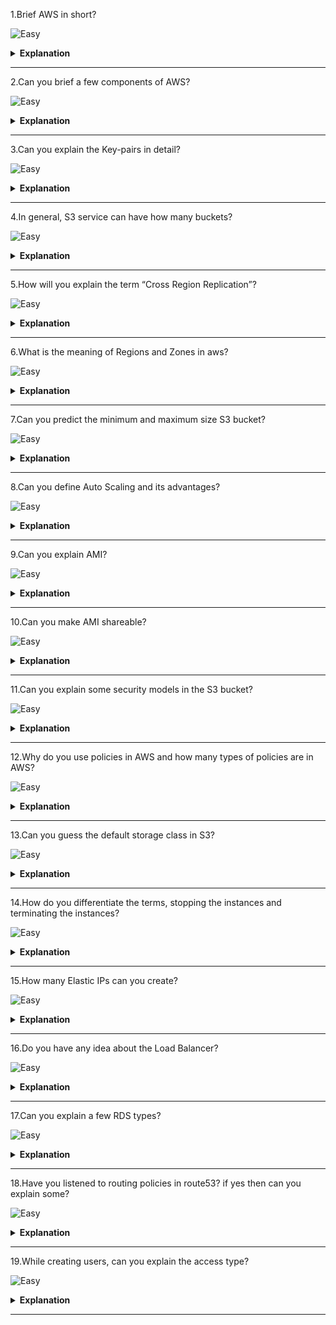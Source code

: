 1.Brief AWS in short?

![Easy](https://github.com/revaturelabs/interviewquestions/blob/dev/ComplexityTags/simple%20(2).svg)

<details>
<summary> <b>Explanation</b> </summary>

<blockquote>

- AWS stands for Amazon Web Services.It is an Amazon product which is used to manage distributed IT infrastructure.
 It provides different services such as 
    - infrastructure as a service
    - platform as a service
    - software as a service.



</blockquote>

</details>

------


2.Can you brief a few components of AWS?

![Easy](https://github.com/revaturelabs/interviewquestions/blob/dev/ComplexityTags/simple%20(2).svg)

<details>
<summary> <b>Explanation</b> </summary>

<blockquote>

- Yes, a few components of AWS are:
	Simple Storage Service (S3) : S3 is a service of aws that stores files.
	Elastic Compute Cloud: Elastic Compute Cloud is a web service that provides resizable compute capacity in the cloud.
	Elastic Beans Talk: It provides services to deploy a different application which is available in different platforms or languages like java, nodejs etc..


</blockquote>

</details>

------


3.Can you explain the Key-pairs in detail?

![Easy](https://github.com/revaturelabs/interviewquestions/blob/dev/ComplexityTags/simple%20(2).svg)

<details>
<summary> <b>Explanation</b> </summary>

<blockquote>

- AWS uses public key cryptography to encrypt and decrypt the login information.In public key cryptography, the public key is used to encrypt the information on the receiver's side, a private key is used to decrypt the information.The combination of a public key and the private key is known as a key-pairs.Key pairs allow you to access the instances securely.


</blockquote>

</details>

------


4.In general, S3 service can have how many buckets?

![Easy](https://github.com/revaturelabs/interviewquestions/blob/dev/ComplexityTags/simple%20(2).svg)

<details>
<summary> <b>Explanation</b> </summary>

<blockquote>

- By default, you can create up to 100 buckets.


</blockquote>

</details>

------


5.How will you explain the term “Cross Region Replication”?

![Easy](https://github.com/revaturelabs/interviewquestions/blob/dev/ComplexityTags/simple%20(2).svg)

<details>
<summary> <b>Explanation</b> </summary>

<blockquote>

- Cross Region Replication is a service available in aws that enables to replicate of the data from one bucket to another bucket which could be in the same or different region.It provides asynchronous copying of objects, i.e., objects are not copied immediately.


</blockquote>

</details>

------


6.What is the meaning of Regions and Zones in aws?

![Easy](https://github.com/revaturelabs/interviewquestions/blob/dev/ComplexityTags/simple%20(2).svg)

<details>
<summary> <b>Explanation</b> </summary>

<blockquote>

- Regions: A region is a geographical area which consists of 2 or more availability zones.A region is a collection of data centres which are completely isolated from other regions.
- Availability zones: An Availability zone is a data centre that can be somewhere in the country or city.Data centres can have multiple servers, switches, firewalls, and load balancing.The things through which you can interact with the cloud reside inside the Datacenter.
 

</blockquote>

</details>

------


7.Can you predict the minimum and maximum size S3 bucket?

![Easy](https://github.com/revaturelabs/interviewquestions/blob/dev/ComplexityTags/simple%20(2).svg)

<details>
<summary> <b>Explanation</b> </summary>

<blockquote>

- The minimum size of an object that you can store in S3 is 0 bytes and the maximum size of an object that you can store in S3 is 5 TB.
 
 
</blockquote>

</details>

------


8.Can you define Auto Scaling and its advantages?

![Easy](https://github.com/revaturelabs/interviewquestions/blob/dev/ComplexityTags/simple%20(2).svg)

<details>
<summary> <b>Explanation</b> </summary>

<blockquote>

- Auto Scaling is a feature in AWS that automatically scales the capacity to maintain steady and predictable performance.

Advantages of Auto Scaling
- 	Setup Scaling Quickly
It sets the target utilization levels of multiple resources in a single interface.You can see the average utilization level of multiple resources in the same console, i.e., you do not have to move to a different console.
- 	Make Smart Scaling Decisions
It makes the scaling plans that automate how different resources respond to the changes.It optimizes availability and cost.It automatically creates the scaling policies and sets the targets based on your preference.It also monitors your application and automatically adds or removes the capacity based on the requirements.
- 	Automatically maintain performance
Auto Scaling automatically optimizes the application performance and availability even when the workloads are unpredictable.It continuously monitors your application to maintain the desired performance level.When demand rises, then Auto Scaling automatically scales the resources.

 
</blockquote>

</details>

------


9.Can you explain AMI?

![Easy](https://github.com/revaturelabs/interviewquestions/blob/dev/ComplexityTags/simple%20(2).svg)

<details>
<summary> <b>Explanation</b> </summary>

<blockquote>

- AMI stands for Amazon Machine Image.It is a virtual image used to create a virtual machine within an EC2 instance.

 
</blockquote>

</details>

------


10.Can you make AMI shareable?

![Easy](https://github.com/revaturelabs/interviewquestions/blob/dev/ComplexityTags/simple%20(2).svg)

<details>
<summary> <b>Explanation</b> </summary>

<blockquote>

- Yes, an AMI can be shared.

 
</blockquote>

</details>

------


11.Can you explain some security models in the S3 bucket?

![Easy](https://github.com/revaturelabs/interviewquestions/blob/dev/ComplexityTags/simple%20(2).svg)

<details>
<summary> <b>Explanation</b> </summary>

<blockquote>

- S3 bucket can be secured in two ways:
-	ACL (Access Control List)
ACL is used to manage the access of resources to buckets and objects.An object of each bucket is associated with ACL.It defines which AWS accounts have granted access and the type of access.When a user sends the request for a resource, then its corresponding ACL will be checked to verify whether the user has granted access to the resource or not.When you create a bucket, then Amazon S3 creates a default ACL which provides full control over the AWS resources.
-	Bucket Policies
Bucket policies are only applied to S3 buckets.Bucket policies define what actions are allowed or denied.Bucket policies are attached to the bucket, not to an S3 object but the permissions defined in the bucket policy are applied to all the objects in the S3 bucket.


</blockquote>

</details>

------


12.Why do you use policies in AWS and how many types of policies are in AWS?

![Easy](https://github.com/revaturelabs/interviewquestions/blob/dev/ComplexityTags/simple%20(2).svg)

<details>
<summary> <b>Explanation</b> </summary>

<blockquote>

- The policy is an object which is associated with a resource that defines the permissions.AWS evaluate these policies when the user makes a request.Permissions in the policy determine whether to allow or deny an action.Policies are stored in the form of JSON documents.

AWS supports six types of policies:
- 	Identity-based policies
-	Resource-based policies
-	Permissions boundaries
-	Organizations SCPs
-	Access Control Lists
-	Session policies


</blockquote>

</details>

------


13.Can you guess the default storage class in S3?

![Easy](https://github.com/revaturelabs/interviewquestions/blob/dev/ComplexityTags/simple%20(2).svg)

<details>
<summary> <b>Explanation</b> </summary>

<blockquote>

- The default storage class is Standard Frequently Accessed.


</blockquote>

</details>

------


14.How do you differentiate the terms, stopping the instances and terminating the instances?

![Easy](https://github.com/revaturelabs/interviewquestions/blob/dev/ComplexityTags/simple%20(2).svg)

<details>
<summary> <b>Explanation</b> </summary>

<blockquote>

- Stopping: You can stop an EC2 instance and stopping an instance means shutting down the instance.Its corresponding EBS volume is still attached to an EC2 instance, so you can restart the instance as well.

- Terminating: You can also terminate the EC2 instance and terminating an instance means you are removing the instance from your AWS account.When you terminate an instance, then its corresponding EBS is also removed.Due to this reason, you cannot restart the EC2 instance.


</blockquote>

</details>

------


15.How many Elastic IPs can you create?

![Easy](https://github.com/revaturelabs/interviewquestions/blob/dev/ComplexityTags/simple%20(2).svg)

<details>
<summary> <b>Explanation</b> </summary>

<blockquote>

- 5 elastic IP addresses that you can create per AWS account per region.


</blockquote>

</details>

------


16.Do you have any idea about the Load Balancer?

![Easy](https://github.com/revaturelabs/interviewquestions/blob/dev/ComplexityTags/simple%20(2).svg)

<details>
<summary> <b>Explanation</b> </summary>

<blockquote>

- A load Balancer is a virtual machine that balances your web application load which could be Http or Https traffic that you are getting in.It balances a load of multiple servers so that no web server gets overwhelmed.


</blockquote>

</details>

------


17.Can you explain a few RDS types?

![Easy](https://github.com/revaturelabs/interviewquestions/blob/dev/ComplexityTags/simple%20(2).svg)

<details>
<summary> <b>Explanation</b> </summary>

<blockquote>

- Yes, few are here:
    -	Amazon Aurora
    -	Postgre SQL
    -	MySQL
    -	MariaDB
    -	Oracle
    -	SQL Server


</blockquote>

</details>

------


18.Have you listened to routing policies in route53?  if yes then can you explain some?

![Easy](https://github.com/revaturelabs/interviewquestions/blob/dev/ComplexityTags/simple%20(2).svg)

<details>
<summary> <b>Explanation</b> </summary>

<blockquote>

- Yes, a few are given below:
    -	Simple Routing Policy
Simple Routing Policy is a simple round-robin policy which is applied to a single resource doing the function for the domain, for example, the web server is sending the content to a website where the web server is a single resource.

    - 	Weighted Routing Policy
A weighted Routing Policy allows you to route the traffic to different resources in specified proportions.For example, 75% in one server, and 25% in another server.Weights can be assigned in the range of 0 to 255.Weight Routing policy is applied when there are multiple resources accessing the same function.For example, web servers accessing the same website.Each web server will be given a unique weight number.

    - 	Latency-based Routing Policy
Latent-based Routing Policy allows Route53 to respond to the DNS query at which the data centre gives the lowest latency.

    -	Failover Routing Policy
    -	Geolocation Routing Policy etc.


</blockquote>

</details>

------


19.While creating users, can you explain the access type?

![Easy](https://github.com/revaturelabs/interviewquestions/blob/dev/ComplexityTags/simple%20(2).svg)

<details>
<summary> <b>Explanation</b> </summary>

<blockquote>

- There are two types of access:
    - 	Console Access
If the user wants to use the Console Access, a user needs to create a password to login into an AWS account.

    - 	Programmatic access
If you use the Programmatic access, an IAM user needs to make API calls.An API call can be made by using the AWS CLI.To use the AWS CLI, you need to create an access key ID and secret access key.

</blockquote>

</details>

------

